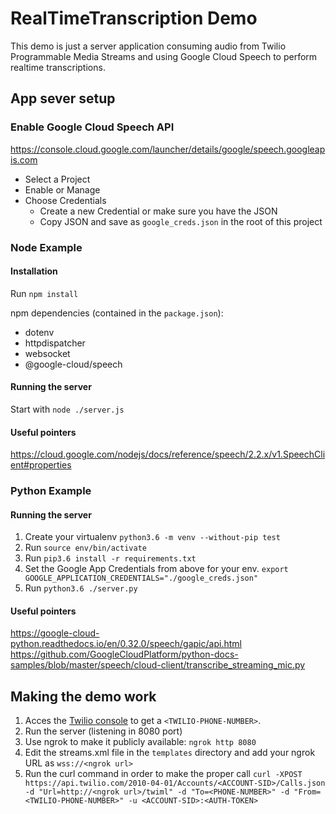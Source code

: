 # RealTimeTranscription Demo

This demo is just a server application consuming audio from Twilio Programmable Media Streams and using Google Cloud Speech to perform realtime transcriptions.

## App sever setup

### Enable Google Cloud Speech API
https://console.cloud.google.com/launcher/details/google/speech.googleapis.com

* Select a Project
* Enable or Manage
* Choose Credentials
    * Create a new Credential or make sure you have the JSON
    * Copy JSON and save as `google_creds.json` in the root of this project

### Node Example

#### Installation
Run `npm install`

npm dependencies (contained in the `package.json`):
* dotenv
* httpdispatcher
* websocket
* @google-cloud/speech

#### Running the server
Start with `node ./server.js`

#### Useful pointers
https://cloud.google.com/nodejs/docs/reference/speech/2.2.x/v1.SpeechClient#properties

### Python Example

#### Running the server

1. Create your virtualenv `python3.6 -m venv --without-pip test`
2. Run `source env/bin/activate`
3. Run `pip3.6 install -r requirements.txt`
4. Set the Google App Credentials from above for your env.
    `export GOOGLE_APPLICATION_CREDENTIALS="./google_creds.json"`
5. Run `python3.6 ./server.py`

#### Useful pointers
https://google-cloud-python.readthedocs.io/en/0.32.0/speech/gapic/api.html
https://github.com/GoogleCloudPlatform/python-docs-samples/blob/master/speech/cloud-client/transcribe_streaming_mic.py

## Making the demo work

1. Acces the [Twilio console](https://www.twilio.com/console/voice/numbers) to get a `<TWILIO-PHONE-NUMBER>`.
2. Run the server (listening in 8080 port)
3. Use ngrok to make it publicly available: `ngrok http 8080`
4. Edit the streams.xml file in the `templates` directory and add your ngrok URL as `wss://<ngrok url>`
5. Run the curl command in order to make the proper call
`curl -XPOST https://api.twilio.com/2010-04-01/Accounts/<ACCOUNT-SID>/Calls.json -d "Url=http://<ngrok url>/twiml" -d "To=<PHONE-NUMBER>" -d "From=<TWILIO-PHONE-NUMBER>" -u <ACCOUNT-SID>:<AUTH-TOKEN>`
